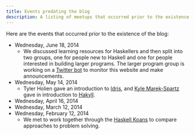 ```yaml
---
title: Events predating the blog
description: A listing of meetups that occurred prior to the existence of the blog
---
```


Here are the events that occurred prior to the existence of the blog:

- Wednesday, June 18, 2014
    - We discussed learning resources for Haskellers and then split into two groups, one for people new to Haskell and one for people interested in building larger programs. The larger program group is working on a [Twitter bot](https://github.com/HaskellMN/haskell-mn-twitter-bot) to monitor this website and make announcements.
- Wednesday, May 14, 2014
    - Tyler Holien gave an introduction to
      [Idris](http://www.idris-lang.org/), and
      [Kyle Marek-Spartz](http://kyle.marek-spartz.org) gave in introduction
      to [Hakyll](http://jaspervdj.be/hakyll/).
- Wednesday, April 16, 2014
- Wednesday, March 12, 2014
- Wednesday, February 12, 2014
    - We met to work together through the
      [Haskell Koans](https://github.com/HaskVan/HaskellKoans) to
      compare approaches to problem solving.
